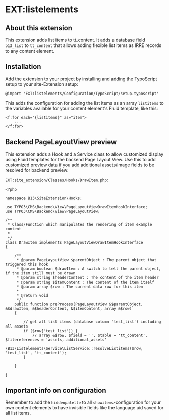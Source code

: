 # EXT:listelements #

## About this extension

This extension adds list items to tt_content. It adds a database field `b13_list` to `tt_content` that allows adding
flexible list items as IRRE records to any content element.

## Installation

Add the extension to your project by installing and adding the TypoScript setup to your site-Extension setup:

```
@import 'EXT:listelements/Configuration/TypoScript/setup.typoscript'
```

This adds the configuration for adding the list items as an array `listitems` to the variables available for your 
content element's Fluid template, like this:

```
<f:for each="{listitems}" as="item">
    ...    
</f:for>
```

## Backend PageLayoutView preview

This extension adds a Hook and a Service class to allow customized display using Fluid templates for the backend Page
Layout View. Use this to add customized preview data if you add additional assets/image fields to be resolved for 
backend preview:

`EXT:site_extension/Classes/Hooks/DrawItem.php`:

```
<?php

namespace B13\SiteExtension\Hooks;

use TYPO3\CMS\Backend\View\PageLayoutViewDrawItemHookInterface;
use TYPO3\CMS\Backend\View\PageLayoutView;

/**
 * Class/Function which manipulates the rendering of item example content
 *
 */
class DrawItem implements PageLayoutViewDrawItemHookInterface
{

    /**
     * @param PageLayoutView $parentObject : The parent object that triggered this hook
     * @param boolean $drawItem : A switch to tell the parent object, if the item still must be drawn
     * @param string $headerContent : The content of the item header
     * @param string $itemContent : The content of the item itself
     * @param array $row : The current data row for this item
     *
     * @return void
     */
    public function preProcess(PageLayoutView &$parentObject, &$drawItem, &$headerContent, &$itemContent, array &$row)
    {

        // get all list items (database column 'test_list') including all assets
        if ($row['test_list']) {
            // array &$row, $field = '', $table = 'tt_content', $filereferences = 'assets, additional_assets'
            \B13\Listelements\Service\ListService::resolveListitems($row, 'test_list', 'tt_content');
        }

    }

}
```

## Important info on configuration

Remember to add the `hiddenpalette` to all `showitems`-configuration for your own content elements to have invisible
fields like the language uid saved for all list items.

